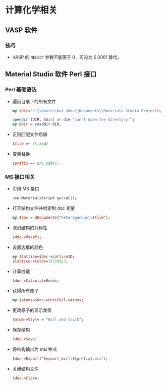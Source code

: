# 计算化学相关

## VASP 软件

### 技巧

- VASP 的 `NELECT` 参数不能等于 0，可设为 0.0001 替代。

## Material Studio 软件 Perl 接口

### Perl 基础语法

- 遍历目录下的所有文件

  ```perl
  my $dir="C:\\Users\\hui_zhou\\Documents\\Materials Studio Projects\\Default\\Documents\\catalysts";

  opendir (DIR, $dir) or die "can't open the directory!";
  my @dir = readdir DIR;
  ```

- 正则匹配文件后缀

  ```perl
  $file =~ /\.xsd/
  ```

- 变量替换
  ```perl
  $prefix =~ s/\.xsd//;
  ```

### MS 接口相关

- 引用 MS 接口

  ```perl
  use MaterialsScript qw(:all);
  ```

- 打开结构文件并绑定到 doc 变量

  ```perl
  my $doc = $Documents{"heterogenous\\$file"};
  ```

- 取消结构的对称性

  ```perl
  $doc->MakeP1;
  ```

- 设置边框的颜色

  ```perl
  my $lattice=$doc->Lattice3D;
  $lattice->Color=16724923;
  ```

- 计算成键

  ```perl
  $doc->CalculateBonds;
  ```

- 获得所有原子

  ```perl
  my $atoms=$doc->UnitCell->Atoms;
  ```

- 更改原子的显示类型

  ```perl
  $atom->Style = "Ball and stick";
  ```

- 保存结构

  ```perl
  $doc->Save;
  ```

- 将结构输出为 msi 格式

  ```perl
  $doc->Export("$export_dir\\${prefix}.msi");
  ```

- 关闭结构文件

  ```perl
  $doc->Close;
  ```
